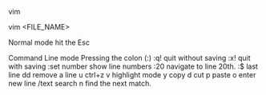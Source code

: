 vim

vim <FILE_NAME>

Normal mode
hit the Esc

Command Line mode
Pressing the colon (:)
:q!  quit without saving
:x!  quit with saving
:set number  show line numbers
:20  navigate to line 20th.
:$   last line
dd   remove a line
u    ctrl+z
v    highlight mode
y    copy
d    cut
p    paste
o    enter new line
/text  search
n    find the next match. 

